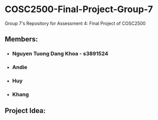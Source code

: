 # COSC2500-Final-Project-Group-7
Group 7's Repository for Assessment 4: Final Project of COSC2500
## Members:
- ### Nguyen Tuong Dang Khoa - s3891524
- ### Andie
- ### Huy
- ### Khang
## Project Idea:
